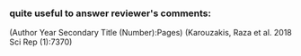 ### quite useful to answer reviewer's comments:

(Author Year  Secondary Title (Number):Pages)
(Karouzakis, Raza et al. 2018  Sci Rep (1):7370)

